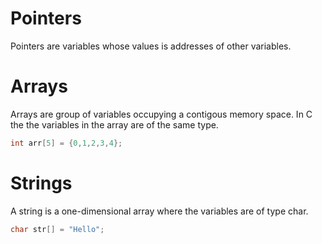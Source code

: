 # Pointers
Pointers are variables whose values is addresses of other variables.

# Arrays
Arrays are group of variables occupying a contigous memory space. In C the the variables in the array are of the same type.
```c
int arr[5] = {0,1,2,3,4};
```

# Strings
A string is a one-dimensional array where the variables are of type char.
```c
char str[] = "Hello";
```
